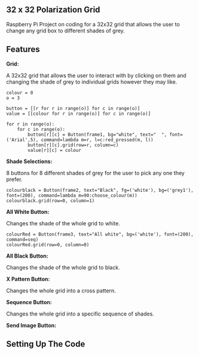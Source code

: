 ## 32 x 32 Polarization Grid

Raspberry Pi Project on coding for a 32x32 grid that allows the user to change any grid box to different shades of grey.

## Features

**Grid:** 

A 32x32 grid that allows the user to interact with by clicking on them and changing the shade of grey to individual grids however they may like.

```
colour = 0
o = 3 

button = [[r for r in range(o)] for c in range(o)]
value = [[colour for r in range(o)] for c in range(o)]

for r in range(o):
    for c in range(o):
        button[r][c] = Button(frame1, bg="white", text="  ", font=('Arial',5), command=lambda m=r, l=c:red_pressed(m, l))
        button[r][c].grid(row=r, column=c) 
        value[r][c] = colour

```

**Shade Selections:** 

8 buttons for 8 different shades of grey for the user to pick any one they prefer.

```
colourblack = Button(frame2, text="Black", fg=('white'), bg=('grey1'), font=(200), command=lambda m=90:choose_colour(m))
colourblack.grid(row=0, column=1)
```

**All White Button:** 

Changes the shade of the whole grid to white.
```
colourRed = Button(frame3, text="All white", bg=('white'), font=(200), command=seq)
colourRed.grid(row=0, column=0)
```

**All Black Button:** 

Changes the shade of the whole grid to black.

**X Pattern Button:** 

Changes the whole grid into a cross pattern.

**Sequence Button:** 

Changes the whole grid into a specific sequence of shades.

**Send Image Button:** 

## Setting Up The Code